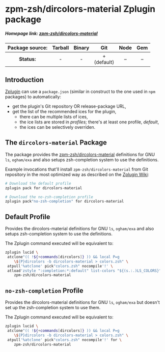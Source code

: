# zpm-zsh/dircolors-material Zplugin package

##### Homepage link: [zpm-zsh/dircolors-material](https://github.com/zpm-zsh/dircolors-material)

| **Package source:** | Tarball | Binary | Git | Node | Gem |
|:-------------------:|:-------:|:------:|:---:|:----:|:---:|
| **Status:**         |    -    |    -   | + <br> (default) | – |  –  |

## Introduction

[Zplugin](https://github.com/zdharma/zplugin) can use a `package.json`
(similar in construct to the one used in `npm` packages) to automatically:

- get the plugin's Git repository OR release-package URL,
- get the list of the recommended ices for the plugin,
    - there can be multiple lists of ices,
    - the ice lists are stored in *profiles*; there's at least one profile, *default*,
    - the ices can be selectively overriden.

## The `dircolors-material` Package

The package provides the
[zpm-zsh/dircolors-material](https://github.com/zpm-zsh/dircolors-material)
definitions for GNU `ls`, `ogham/exa` and also setups zsh-completion system to
use the definitions.

Example invocations that'll install `zpm-zsh/dircolors-material` from Git
repository in the most optimized way as described on the [Zplugin
Wiki](http://zdharma.org/zplugin/wiki/LS_COLORS-explanation/):

```zsh
# Download the default profile
zplugin pack for dircolors-material

# Download the no-zsh-completion profile
zplugin pack"no-zsh-completion" for dircolors-material
```

## Default Profile

Provides the dircolors-material definitions for GNU `ls`, `ogham/exa` and also setups
zsh-completion system to use the definitions.

The Zplugin command executed will be equivalent to:

```zsh
zplugin lucid \
 atclone"(( !${+commands[dircolors]} )) && local P=g
    \${P}dircolors -b dircolors-material > colors.zsh" \
 atpull'%atclone' pick"colors.zsh" nocompile'!' \
 atload'zstyle ":completion:*:default" list-colors "${(s.:.)LS_COLORS}";' for \
    zpm-zsh/dircolors-material
```

## `no-zsh-completion` Profile

Provides the dircolors-material definitions for GNU `ls`, `ogham/exa` but doesn't set up
the zsh-completion system to use them.

The Zplugin command executed will be equivalent to:

```zsh
zplugin lucid \
 atclone"(( !${+commands[dircolors]} )) && local P=g
    \${P}dircolors -b dircolors-material > colors.zsh" \
 atpull'%atclone' pick"colors.zsh" nocompile'!' for \
    zpm-zsh/dircolors-material
```

<!-- vim:set ft=markdown tw=80 fo+=an1 autoindent: -->
